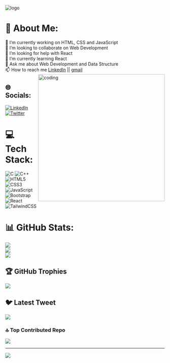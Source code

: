 ![logo](https://github.com/shirali-saraf/shirali-saraf/blob/main/SHIRALI%20SARAF%20(1).png)
# 💫 About Me:
🔭 I’m currently working on HTML, CSS and JavaScript<br>👯 I’m looking to collaborate on Web Development<br>🤝 I’m looking for help with React<br>🌱 I’m currently learning React<br>💬 Ask me about Web Development and Data Structure<br>📫 How to reach me <a href="https://www.linkedin.com/in/shirali-saraf/">LinkedIn</a> || <a href="29shirali@gmail.com">gmail</a>
<img align="right" width="400" alt="coding" src="[https://media4.giphy.com/media/qgQUggAC3Pfv687qPC/giphy.gif?cid=ecf05e47elvzv2uftbfhu5v1zsyouvsc74kskilxu5jocdl6&ep=v1_gifs_search&rid=giphy.gif&ct=g](https://i.gifer.com/JXA0.gif)">

## 🌐 Socials:
[![LinkedIn](https://img.shields.io/badge/LinkedIn-%230077B5.svg?logo=linkedin&logoColor=white)](https://linkedin.com/in/https://www.linkedin.com/in/shirali-saraf/) [![Twitter](https://img.shields.io/badge/Twitter-%231DA1F2.svg?logo=Twitter&logoColor=white)](https://twitter.com/https://twitter.com/29shirali) 

# 💻 Tech Stack:
![C](https://img.shields.io/badge/c-%2300599C.svg?style=for-the-badge&logo=c&logoColor=white) ![C++](https://img.shields.io/badge/c++-%2300599C.svg?style=for-the-badge&logo=c%2B%2B&logoColor=white) ![HTML5](https://img.shields.io/badge/html5-%23E34F26.svg?style=for-the-badge&logo=html5&logoColor=white) ![CSS3](https://img.shields.io/badge/css3-%231572B6.svg?style=for-the-badge&logo=css3&logoColor=white) ![JavaScript](https://img.shields.io/badge/javascript-%23323330.svg?style=for-the-badge&logo=javascript&logoColor=%23F7DF1E) ![Bootstrap](https://img.shields.io/badge/bootstrap-%23563D7C.svg?style=for-the-badge&logo=bootstrap&logoColor=white) ![React](https://img.shields.io/badge/react-%2320232a.svg?style=for-the-badge&logo=react&logoColor=%2361DAFB) ![TailwindCSS](https://img.shields.io/badge/tailwindcss-%2338B2AC.svg?style=for-the-badge&logo=tailwind-css&logoColor=white)
# 📊 GitHub Stats:
![](https://github-readme-stats.vercel.app/api?username=shirali-saraf&theme=dark&hide_border=false&include_all_commits=true&count_private=true)<br/>
![](https://github-readme-streak-stats.herokuapp.com/?user=shirali-saraf&theme=dark&hide_border=false)<br/>
![](https://github-readme-stats.vercel.app/api/top-langs/?username=shirali-saraf&theme=dark&hide_border=false&include_all_commits=true&count_private=true&layout=compact)

## 🏆 GitHub Trophies
![](https://github-profile-trophy.vercel.app/?username=shirali-saraf&theme=radical&no-frame=false&no-bg=false&margin-w=4)

## 🐦 Latest Tweet
[![](https://gtce.itsvg.in/api?username=https://twitter.com/29shirali)](https://github.com/VishwaGauravIn/github-twitter-card-embed)

### 🔝 Top Contributed Repo
![](https://github-contributor-stats.vercel.app/api?username=shirali-saraf&limit=5&theme=dark&combine_all_yearly_contributions=true)

---
[![](https://visitcount.itsvg.in/api?id=shirali-saraf&icon=0&color=0)](https://visitcount.itsvg.in)

<!-- Proudly created with GPRM ( https://gprm.itsvg.in ) -->
